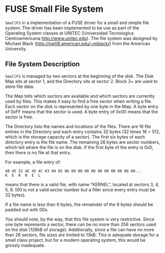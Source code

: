 FUSE Small File System
======================

`SmallFS` in a implementation of a FUSE driver for a small and simple file system.  The driver has been implemented to be use as part of the Operating System classes at UNITEC (Universidad Tecnologica Centroamericana http://www.unitec.edu).  The file system was designed by Michael Black (http://nw08.american.edu/~mblack/) from the American University.

File System Description
-----------------------
`SmallFS` is managed by two sectors at the beginning of the disk.  The Disk Map sits at sector 1, and the Directory sits at sector 2.  Block 3+ are used to store file data.

The Map tells which sectors are available and which sectors are currently used by files.  This makes it easy to find a free sector when writing a file.  Each sector on the disk is represented by one byte in the Map.  A byte entry of 0xFF means that the sector is used.  A byte entry of 0x00 means that the sector is free. 

The Directory lists the names and locations of the files.  There are 16 file entries in the Directory and each entry contains 32 bytes  (32 times 16 = 512, which is the storage capacity of a sector).  The first six bytes of each directory entry is the file name.  The remaining 26 bytes are sector numbers, which tell where the file is on the disk.  If the first byte of the entry is 0x0, then there is no file at that entry.

For example, a file entry of:

```
4B 45 52 4E 45 4C 03 04 05 06 00 00 00 00 00 00 00 00 00 00...
K  E  R  N  E  L
```

means that there is a valid file, with name “KERNEL”, located at sectors 3, 4, 5, 6.  (00 is not a valid sector number but a filler since every entry must be 32 bytes).

If a file name is less than 6 bytes, the remainder of the 6 bytes should be padded out with 00s.

You should note, by the way, that this file system is very restrictive.  Since one byte represents a sector, there can be no more than 256 sectors used on the disk (128kB of storage).  Additionally, since a file can have no more than 26 sectors, file sizes are limited to 13kB.  This is adequate storage for a small class project, but for a modern operating system, this would be grossly inadequate.
